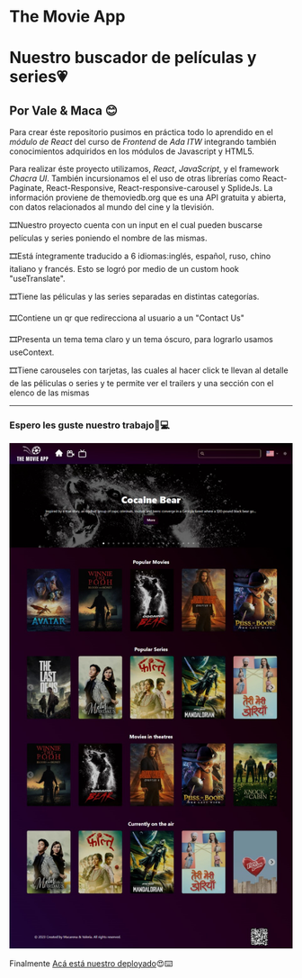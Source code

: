 # The Movie App
# Nuestro buscador de películas y series💗
## Por Vale & Maca 😊

Para crear éste repositorio pusimos en práctica todo lo aprendido en el *módulo de React* del curso de *Frontend* de *Ada ITW* integrando también conocimientos adquiridos en los módulos de Javascript y HTML5.                


Para realizar éste proyecto utilizamos, *React*, *JavaScript*, y el framework *Chacra UI*. También incursionamos el el uso de otras librerías como React-Paginate, React-Responsive, React-responsive-carousel y SplideJs.
La información proviene de themoviedb.org que es una API gratuita y abierta, con datos relacionados al mundo del cine y la tlevisión.

🎞Nuestro proyecto cuenta con un input en el cual pueden buscarse películas y series poniendo el nombre de las mismas.  

🎞Está íntegramente traducido a 6 idiomas:inglés, español, ruso, chino italiano y francés. Esto se logró por medio de un custom hook "useTranslate".  

🎞Tiene las péliculas y las series separadas en distintas categorías.  

🎞Contiene un qr que redirecciona al usuario a un "Contact Us"  

🎞Presenta un tema tema claro y un tema óscuro, para lograrlo usamos useContext.  

🎞Tiene carouseles con tarjetas, las cuales al hacer click te llevan al detalle de las péliculas o series y te permite ver el trailers y una sección con el elenco de las mismas




---
### Espero les guste nuestro trabajo💜💻


![The Movie App](src/assets/movie.png) 

Finalmente [Acá está nuestro deployado](https://github.com/MacaAC/movies-app)😍⌨️
